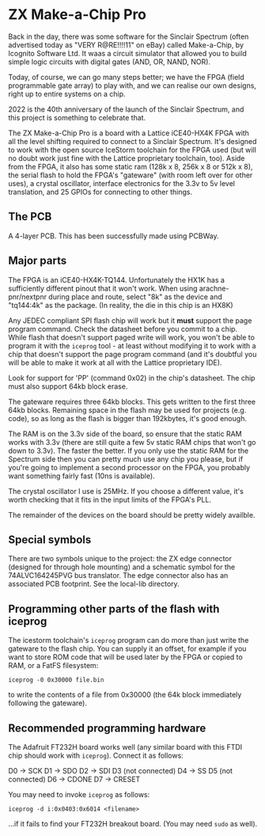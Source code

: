 # ZX Make-a-Chip Pro

Back in the day, there was some software for the Sinclair Spectrum (often
advertised today as "VERY R@RE!!!!11" on eBay) called Make-a-Chip, by
Icognito Software Ltd. It waas a circuit simulator that allowed you to
build simple logic circuits with digital gates (AND, OR, NAND, NOR).

Today, of course, we can go many steps better; we have the FPGA (field
programmable gate array) to play with, and we can realise our own designs,
right up to entire systems on a chip.

2022 is the 40th anniversary of the launch of the Sinclair Spectrum, and
this project is something to celebrate that.

The ZX Make-a-Chip Pro is a board with a Lattice iCE40-HX4K FPGA with
all the level shifting required to connect to a Sinclair Spectrum.
It's designed to work with the open source IceStorm toolchain for
the FPGA used (but will no doubt work just fine with the Lattice
proprietary toolchain, too). Aside from the FPGA, it also has some
static ram (128k x 8, 256k x 8 or 512k x 8), the serial flash to 
hold the FPGA's "gateware" (with room left over for other uses),
a crystal oscillator, interface electronics for the 3.3v to 5v level
translation, and 25 GPIOs for connecting to other things.

## The PCB

A 4-layer PCB. This has been successfully made using PCBWay.

## Major parts

The FPGA is an iCE40-HX4K-TQ144. Unfortunately the HX1K has a sufficiently
different pinout that it won't work. When using arachne-pnr/nextpnr during
place and route, select "8k" as the device and "tq144:4k" as the package.
(In reality, the die in this chip is an HX8K)

Any JEDEC compliant SPI flash chip will work but it **must** support
the page program command. Check the datasheet before you commit to a chip.
While flash that doesn't support paged write will work, you won't be able
to program it with the `iceprog` tool - at least without modifying it to
work with a chip that doesn't support the page program command (and it's
doubtful you will be able to make it work at all with the Lattice
proprietary IDE).

Look for support for 'PP' (command 0x02) in the chip's datasheet.
The chip must also support 64kb block erase.

The gateware requires three 64kb blocks. This gets written to the first
three 64kb blocks. Remaining space in the flash may be used for projects 
(e.g. code), so as long as the flash is bigger than 192kbytes, it's good 
enough.

The RAM is on the 3.3v side of the board, so ensure that the static RAM
works with 3.3v (there are still quite a few 5v static RAM chips that won't
go down to 3.3v). The faster the better. If you only use the static RAM
for the Spectrum side then you can pretty much use any chip you please,
but if you're going to implement a second processor on the FPGA, you
probably want something fairly fast (10ns is available).

The crystal oscillator I use is 25MHz. If you choose a different value,
it's worth checking that it fits in the input limits of the FPGA's
PLL.

The remainder of the devices on the board should be pretty widely availble.

## Special symbols

There are two symbols unique to the project: the ZX edge connector
(designed for through hole mounting) and a schematic symbol for the
74ALVC164245PVG bus translator. The edge connector also has an associated
PCB footprint. See the local-lib directory.

## Programming other parts of the flash with iceprog

The icestorm toolchain's `iceprog` program can do more than just write
the gateware to the flash chip. You can supply it an offset, for example
if you want to store ROM code that will be used later by the FPGA
or copied to RAM, or a FatFS filesystem:

`iceprog -0 0x30000 file.bin`

to write the contents of a file from 0x30000 (the 64k block immediately
following the gateware).

## Recommended programming hardware

The Adafruit FT232H board works well (any similar board with this FTDI
chip should work with `iceprog`). Connect it as follows:

D0 -> SCK
D1 -> SDO
D2 -> SDI
D3 (not connected)
D4 -> SS
D5 (not connected)
D6 -> CDONE
D7 -> CRESET

You may need to invoke `iceprog` as follows:

`iceprog -d i:0x0403:0x6014 <filename>`

...if it fails to find your FT232H breakout board. (You may need `sudo`
as well).

